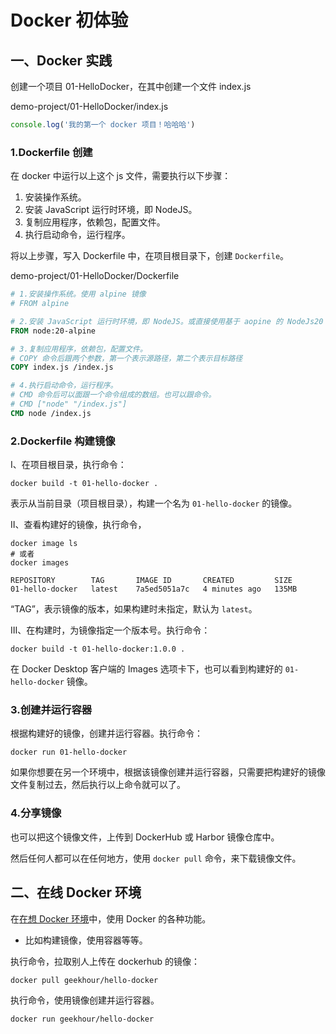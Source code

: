 # Docker 初体验

## 一、Docker 实践

创建一个项目 01-HelloDocker，在其中创建一个文件 index.js

demo-project/01-HelloDocker/index.js

```javascript
console.log('我的第一个 docker 项目！哈哈哈')
```

### 1.Dockerfile 创建

在 docker 中运行以上这个 js 文件，需要执行以下步骤：

1. 安装操作系统。
2. 安装 JavaScript 运行时环境，即 NodeJS。
3. 复制应用程序，依赖包，配置文件。
4. 执行启动命令，运行程序。

将以上步骤，写入 Dockerfile 中，在项目根目录下，创建 `Dockerfile`。

demo-project/01-HelloDocker/Dockerfile

```dockerfile
# 1.安装操作系统。使用 alpine 镜像
# FROM alpine

# 2.安装 JavaScript 运行时环境，即 NodeJS。或直接使用基于 aopine 的 NodeJs20 镜像
FROM node:20-alpine

# 3.复制应用程序，依赖包，配置文件。
# COPY 命令后跟两个参数，第一个表示源路径，第二个表示目标路径
COPY index.js /index.js

# 4.执行启动命令，运行程序。
# CMD 命令后可以面跟一个命令组成的数组。也可以跟命令。
# CMD ["node" "/index.js"]
CMD node /index.js
```

### 2.Dockerfile 构建镜像

Ⅰ、在项目根目录，执行命令：

```shell
docker build -t 01-hello-docker .
```

表示从当前目录（项目根目录），构建一个名为 `01-hello-docker` 的镜像。

Ⅱ、查看构建好的镜像，执行命令，

```shell
docker image ls
# 或者
docker images
```

```shell
REPOSITORY        TAG       IMAGE ID       CREATED         SIZE
01-hello-docker   latest    7a5ed5051a7c   4 minutes ago   135MB
```

“TAG”，表示镜像的版本，如果构建时未指定，默认为 `latest`。

Ⅲ、在构建时，为镜像指定一个版本号。执行命令：

```shell
docker build -t 01-hello-docker:1.0.0 .
```

在 Docker Desktop 客户端的 Images 选项卡下，也可以看到构建好的 `01-hello-docker` 镜像。

### 3.创建并运行容器

根据构建好的镜像，创建并运行容器。执行命令：

```shell
docker run 01-hello-docker
```

如果你想要在另一个环境中，根据该镜像创建并运行容器，只需要把构建好的镜像文件复制过去，然后执行以上命令就可以了。

### 4.分享镜像

也可以把这个镜像文件，上传到 DockerHub 或 Harbor 镜像仓库中。

然后任何人都可以在任何地方，使用 `docker pull` 命令，来下载镜像文件。

## 二、在线 Docker 环境

在[在想 Docker 环境](https://labs.play-with-docker.com/)中，使用 Docker 的各种功能。

- 比如构建镜像，使用容器等等。

执行命令，拉取别人上传在 dockerhub 的镜像：

```shell
docker pull geekhour/hello-docker
```

执行命令，使用镜像创建并运行容器。

```shell
docker run geekhour/hello-docker
```

